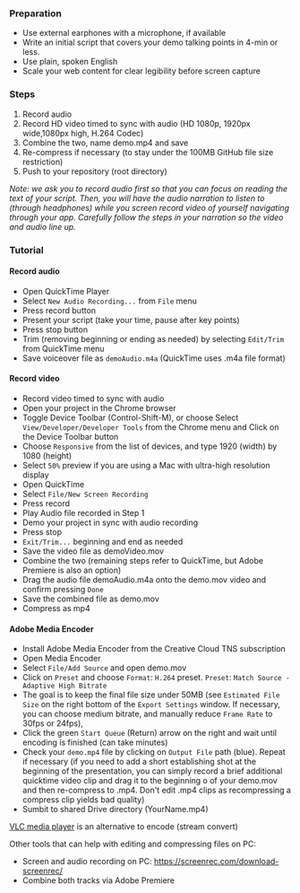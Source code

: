 ### Preparation

- Use external earphones with a microphone, if available
- Write an initial script that covers your demo talking points in 4-min or less.
- Use plain, spoken English
- Scale your web content for clear legibility before screen capture

### Steps

1. Record audio
2. Record HD video timed to sync with audio (HD 1080p, 1920px wide,1080px high, H.264 Codec)
3. Combine the two, name demo.mp4 and save
4. Re-compress if necessary (to stay under the 100MB GitHub file size restriction)
5. Push to your repository (root directory)

_Note: we ask you to record audio first so that you can focus on reading the text of your script. Then, you will have the audio narration to listen to (through headphones) while you screen record video of yourself navigating through your app. Carefully follow the steps in your narration so the video and audio line up._

### Tutorial

#### Record audio

- Open QuickTime Player
- Select `New Audio Recording...` from `File` menu
- Press record button
- Present your script (take your time, pause after key points)
- Press stop button
- Trim (removing beginning or ending as needed) by selecting `Edit/Trim` from QuickTime menu
- Save voiceover file as `demoAudio.m4a` (QuickTime uses .m4a file format)

#### Record video

- Record video timed to sync with audio
- Open your project in the Chrome browser
- Toggle Device Toolbar (Control-Shift-M), or choose Select `View/Developer/Developer Tools` from the Chrome menu and Click on the Device Toolbar button
- Choose `Responsive` from the list of devices, and type 1920 (width) by 1080 (height)
- Select `50%` preview if you are using a Mac with ultra-high resolution display
- Open QuickTime
- Select `File/New Screen Recording`
- Press record
- Play Audio file recorded in Step 1
- Demo your project in sync with audio recording
- Press stop
- `Exit/Trim...` beginning and end as needed
- Save the video file as demoVideo.mov
- Combine the two (remaining steps refer to QuickTime, but Adobe Premiere is also an option)
- Drag the audio file demoAudio.m4a onto the demo.mov video and confirm pressing `Done`
- Save the combined file as demo.mov
- Compress as mp4

#### Adobe Media Encoder

- Install Adobe Media Encoder from the Creative Cloud TNS subscription
- Open Media Encoder
- Select `File/Add Source` and open demo.mov
- Click on `Preset` and choose
  `Format`: `H.264` preset.
  `Preset`: `Match Source - Adaptive High Bitrate`
- The goal is to keep the final file size under 50MB (see `Estimated File Size` on the right bottom of the `Export Settings` window. If necessary, you can choose medium bitrate, and manually reduce `Frame Rate` to 30fps or 24fps),
- Click the green `Start Queue` (Return) arrow on the right and wait until encoding is finished (can take minutes)
- Check your `demo.mp4` file by clicking on `Output File` path (blue). Repeat if necessary (if you need to add a short establishing shot at the beginning of the presentation, you can simply record a brief additional quicktime video clip and drag it to the beginning o of your demo.mov and then re-compress to .mp4. Don't edit .mp4 clips as recompressing a compress clip yields bad quality)
- Sumbit to shared Drive directory (YourName.mp4)

[VLC media player](https://www.videolan.org/vlc/) is an alternative to encode (stream convert)

Other tools that can help with editing and compressing files on PC:

- Screen and audio recording on PC: https://screenrec.com/download-screenrec/
- Combine both tracks via Adobe Premiere
